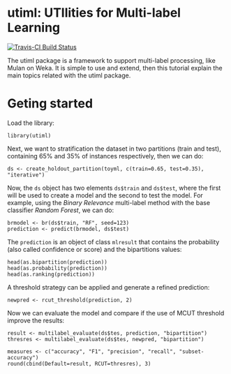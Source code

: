 # utiml: UTIlities for Multi-label Learning
[![Travis-CI Build Status](https://travis-ci.org/rivolli/utiml.svg?branch=master)](https://travis-ci.org/rivolli/utiml)

The utiml package is a framework to support multi-label processing, like Mulan 
on Weka. It is simple to use and extend, then this tutorial explain the main 
topics related with the utiml package.

# Geting started

Load the library:
```{r}
library(utiml)
```

Next, we want to stratification the dataset in two partitions (train and test), 
containing 65% and 35% of instances respectively, then we can do:
```{r}
ds <- create_holdout_partition(toyml, c(train=0.65, test=0.35), "iterative")
```

Now, the `ds` object has two elements `ds$train` and `ds$test`, where the first will
be used to create a model and the second to test the model. For example, using the 
*Binary Relevance* multi-label method with the base classifier *Random Forest*, 
we can do:
```{r}
brmodel <- br(ds$train, "RF", seed=123)
prediction <- predict(brmodel, ds$test)
```

The `prediction` is an object of class `mlresult` that contains the probability (also called confidence or score)
and the bipartitions values:
```{r}
head(as.bipartition(prediction))
head(as.probability(prediction))
head(as.ranking(prediction))
```

A threshold strategy can be applied and generate a refined prediction:
```{r}
newpred <- rcut_threshold(prediction, 2)
```

Now we can evaluate the model and compare if the use of MCUT threshold improve the results:
```{r}
result <- multilabel_evaluate(ds$tes, prediction, "bipartition")
thresres <- multilabel_evaluate(ds$tes, newpred, "bipartition")

measures <- c("accuracy", "F1", "precision", "recall", "subset-accuracy")
round(cbind(Default=result, RCUT=thresres), 3)
```

